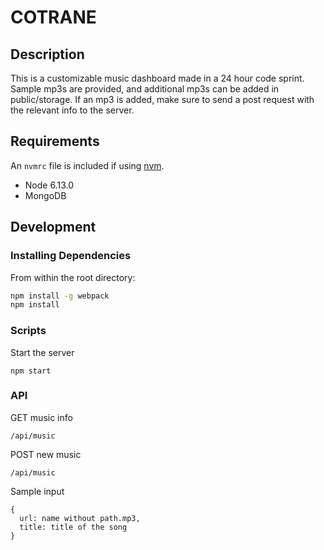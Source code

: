 # COTRANE

## Description
This is a customizable music dashboard made in a 24 hour code sprint. Sample mp3s are provided, and additional mp3s can be added in public/storage. If an mp3 is added, make sure to send a post request with the relevant info to the server.

## Requirements

An `nvmrc` file is included if using [nvm](https://github.com/creationix/nvm).
- Node 6.13.0
- MongoDB 

## Development

### Installing Dependencies

From within the root directory:
```sh
npm install -g webpack
npm install
```
### Scripts
Start the server
```
npm start
```
### API
GET music info
```
/api/music
```
POST new music
```
/api/music
```
Sample input
```
{
  url: name without path.mp3,
  title: title of the song
}
```
